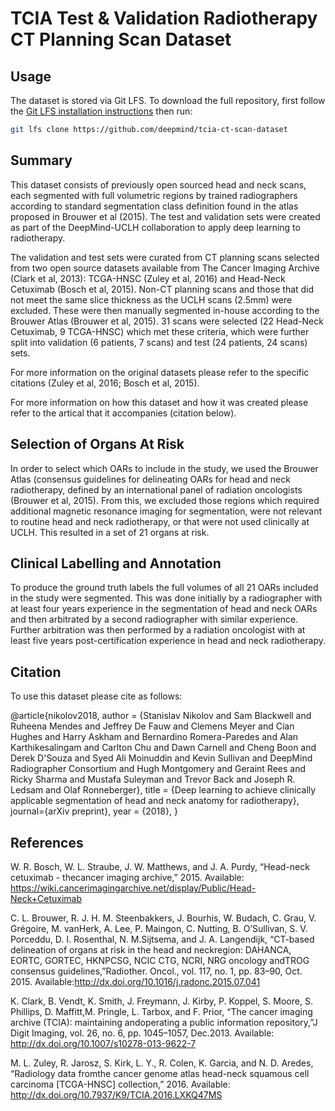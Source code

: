 # TCIA Test & Validation Radiotherapy CT Planning Scan Dataset

## Usage
The dataset is stored via Git LFS. To download the full repository, first follow the [Git LFS installation instructions](https://git-lfs.github.com/) then run:

```sh
git lfs clone https://github.com/deepmind/tcia-ct-scan-dataset
```

## Summary
This dataset consists of previously open sourced head and neck scans, each segmented with full volumetric regions by trained radiographers according to standard segmentation class definition found in the atlas proposed in Brouwer et al (2015). The test and validation sets were created as part of the DeepMind-UCLH collaboration to apply deep learning to radiotherapy.

The validation and test sets were curated from CT planning scans selected from two open source datasets available from The Cancer Imaging Archive (Clark et al, 2013): TCGA-HNSC (Zuley et al, 2016) and Head-Neck Cetuximab (Bosch et al, 2015). Non-CT planning scans and those that did not meet the same slice thickness as the UCLH scans (2.5mm) were excluded. These were then manually segmented in-house according to the Brouwer Atlas (Brouwer et al, 2015). 31 scans were selected (22 Head-Neck Cetuximab, 9 TCGA-HNSC) which met these criteria, which were further split into validation (6 patients, 7 scans) and test (24 patients, 24 scans) sets. 

For more information on the original datasets please refer to the specific citations (Zuley et al, 2016; Bosch et al, 2015).

For more information on how this dataset and how it was created please refer to the artical that it accompanies (citation below).

## Selection of Organs At Risk
In order to select which OARs to include in the study, we used the Brouwer Atlas (consensus guidelines for delineating OARs for head and neck radiotherapy, defined by an international panel of radiation oncologists (Brouwer et al, 2015). From this, we excluded those regions which required additional magnetic resonance imaging for segmentation, were not relevant to routine head and neck radiotherapy, or that were not used clinically at UCLH. This resulted in a set of 21 organs at risk.

## Clinical Labelling and Annotation
To produce the ground truth labels the full volumes of all 21 OARs included in the study were segmented. This was done initially by a radiographer with at least four years experience in the segmentation of head and neck OARs and then arbitrated by a second radiographer with similar experience. Further arbitration was then performed by a radiation oncologist with at least five years post-certification experience in head and neck radiotherapy.

## Citation
To use this dataset please cite as follows:

@article{nikolov2018,
author = {Stanislav Nikolov and Sam Blackwell and Ruheena Mendes and Jeffrey De Fauw and Clemens Meyer and Cían Hughes and Harry Askham and Bernardino Romera-Paredes and Alan Karthikesalingam and Carlton Chu and Dawn Carnell and Cheng Boon and Derek D'Souza and Syed Ali Moinuddin and Kevin Sullivan and DeepMind Radiographer Consortium and Hugh Montgomery and Geraint Rees and Ricky Sharma and Mustafa Suleyman and Trevor Back and Joseph R. Ledsam and Olaf Ronneberger},
title = {Deep learning to achieve clinically applicable segmentation of head and neck anatomy for radiotherapy},
journal={arXiv preprint},
year = {2018},
}

## References
W. R.  Bosch,  W.  L.  Straube,  J.  W.  Matthews,  and  J.  A.  Purdy,  “Head-neck  cetuximab  -  thecancer  imaging  archive,”  2015.  Available:   https://wiki.cancerimagingarchive.net/display/Public/Head-Neck+Cetuximab

C. L. Brouwer,  R. J. H. M. Steenbakkers,  J. Bourhis,  W. Budach,  C. Grau,  V. Grégoire,  M. vanHerk,  A.  Lee,  P.  Maingon,  C.  Nutting,  B.  O’Sullivan,  S.  V.  Porceddu,  D.  I.  Rosenthal,  N.  M.Sijtsema,  and  J.  A.  Langendijk,  “CT-based  delineation  of  organs  at  risk  in  the  head  and  neckregion:   DAHANCA,  EORTC,  GORTEC,  HKNPCSG,  NCIC  CTG,  NCRI,  NRG  oncology  andTROG consensus guidelines,”Radiother. Oncol., vol. 117, no. 1, pp. 83–90, Oct. 2015. Available:http://dx.doi.org/10.1016/j.radonc.2015.07.041

K. Clark, B. Vendt, K. Smith, J. Freymann, J. Kirby, P. Koppel, S. Moore, S. Phillips, D. Maffitt,M.  Pringle,  L.  Tarbox,  and  F.  Prior,  “The  cancer  imaging  archive  (TCIA):  maintaining  andoperating a public information repository,”J Digit Imaging, vol. 26, no. 6, pp. 1045–1057, Dec.2013. Available: http://dx.doi.org/10.1007/s10278-013-9622-7

M. L. Zuley, R. Jarosz, S. Kirk, L. Y., R. Colen, K. Garcia, and N. D. Aredes, “Radiology data fromthe  cancer  genome  atlas  head-neck  squamous  cell  carcinoma  [TCGA-HNSC]  collection,”  2016. Available: http://dx.doi.org/10.7937/K9/TCIA.2016.LXKQ47MS
